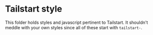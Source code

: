 # Tailstart style

This folder holds styles and javascript pertinent to Tailstart. It shouldn't meddle with your own styles since all of these start with `tailstart-`.